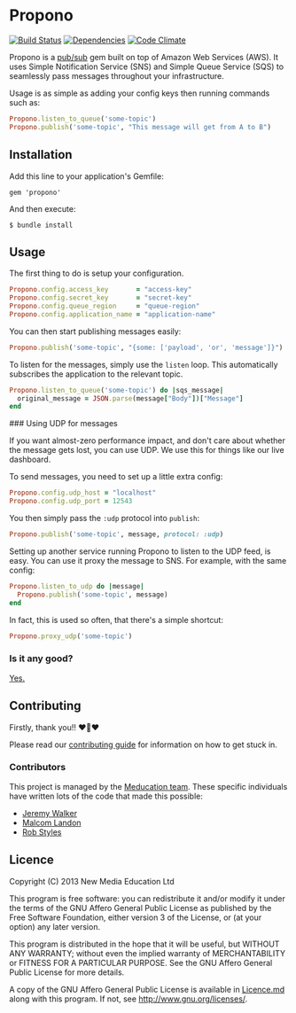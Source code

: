 # Propono

[![Build Status](https://travis-ci.org/meducation/propono.png)](https://travis-ci.org/meducation/propono)
[![Dependencies](https://gemnasium.com/meducation/propono.png?travis)](https://gemnasium.com/meducation/propono)
[![Code Climate](https://codeclimate.com/github/meducation/propono.png)](https://codeclimate.com/github/meducation/propono)

Propono is a [pub/sub](http://en.wikipedia.org/wiki/Publish-subscribe_pattern) gem built on top of Amazon Web Services (AWS). It uses Simple Notification Service (SNS) and Simple Queue Service (SQS) to seamlessly pass messages throughout your infrastructure.

Usage is as simple as adding your config keys then running commands such as:

```ruby
Propono.listen_to_queue('some-topic')
Propono.publish('some-topic', "This message will get from A to B")
```

## Installation

Add this line to your application's Gemfile:

    gem 'propono'

And then execute:

    $ bundle install

## Usage

The first thing to do is setup your configuration.
```ruby
Propono.config.access_key       = "access-key"
Propono.config.secret_key       = "secret-key"
Propono.config.queue_region     = "queue-region"
Propono.config.application_name = "application-name"
```

You can then start publishing messages easily:

```ruby
Propono.publish('some-topic', "{some: ['payload', 'or', 'message']}")
```

To listen for the messages, simply use the `listen` loop. This automatically subscribes the application to the relevant topic.

```ruby
Propono.listen_to_queue('some-topic') do |sqs_message|
  original_message = JSON.parse(message["Body"])["Message"]
end
```

### Using UDP for messages

If you want almost-zero performance impact, and don't care about whether the message gets lost, you can use UDP. We use this for things like our live dashboard.

To send messages, you need to set up a little extra config:

```ruby
Propono.config.udp_host = "localhost"
Propono.config.udp_port = 12543
```
You then simply pass the `:udp` protocol into `publish`:

```ruby
Propono.publish('some-topic', message, protocol: :udp)
```

Setting up another service running Propono to listen to the UDP feed, is easy. You can use it proxy the message to SNS. For example, with the same config:

```ruby
Propono.listen_to_udp do |message|
  Propono.publish('some-topic', message)
end
```

In fact, this is used so often, that there's a simple shortcut: 

```ruby
Propono.proxy_udp('some-topic')
```

### Is it any good?

[Yes.](http://news.ycombinator.com/item?id=3067434)

## Contributing

Firstly, thank you!! :heart::sparkling_heart::heart:

Please read our [contributing guide](https://github.com/meducation/propono/tree/master/CONTRIBUTING.md) for information on how to get stuck in.

### Contributors

This project is managed by the [Meducation team](http://company.meducation.net/about#team). These specific individuals have written lots of the code that made this possible:

- [Jeremy Walker](http://github.com/iHID)
- [Malcom Landon](http://github.com/malcyL)
- [Rob Styles](http://github.com/mmmmmrob)

## Licence

Copyright (C) 2013 New Media Education Ltd

This program is free software: you can redistribute it and/or modify
it under the terms of the GNU Affero General Public License as published by
the Free Software Foundation, either version 3 of the License, or
(at your option) any later version.

This program is distributed in the hope that it will be useful,
but WITHOUT ANY WARRANTY; without even the implied warranty of
MERCHANTABILITY or FITNESS FOR A PARTICULAR PURPOSE.  See the
GNU Affero General Public License for more details.

A copy of the GNU Affero General Public License is available in [Licence.md](https://github.com/meducation/propono/blob/master/LICENCE.md)
along with this program.  If not, see <http://www.gnu.org/licenses/>.
